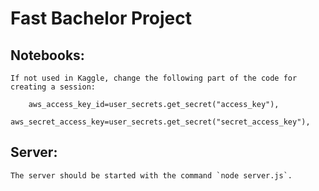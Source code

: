 # Fast Bachelor Project

## Notebooks:
    If not used in Kaggle, change the following part of the code for creating a session:
      
        aws_access_key_id=user_secrets.get_secret("access_key"),
        aws_secret_access_key=user_secrets.get_secret("secret_access_key"),
       
## Server:
    The server should be started with the command `node server.js`. 
